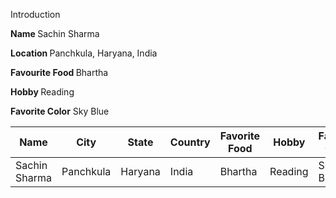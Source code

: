 <h> Introduction </h>

<b>Name </b> Sachin Sharma </p>
<b>Location </b> Panchkula, Haryana, India </p>
<b>Favourite Food </b> Bhartha </p>
<b>Hobby </b> Reading  </p>
<b>Favorite Color</b> Sky Blue </p>

| Name | City | State | Country | Favorite Food | Hobby | Favorite Color |
| -------------------- | ------------- | ----------- | ------ | ---------- | ----------- | --------- |
| Sachin Sharma | Panchkula | Haryana | India | Bhartha | Reading | Sky Blue |
